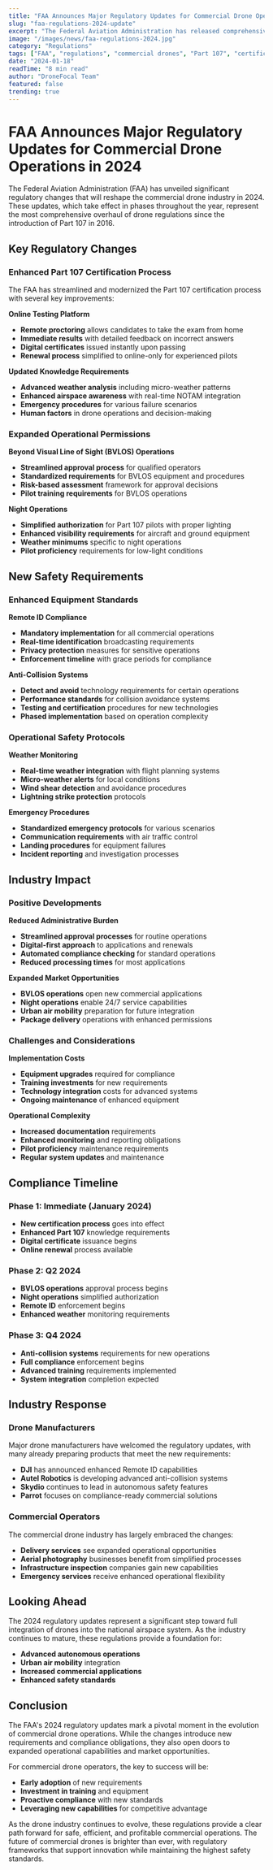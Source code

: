 ```yaml
---
title: "FAA Announces Major Regulatory Updates for Commercial Drone Operations in 2024"
slug: "faa-regulations-2024-update"
excerpt: "The Federal Aviation Administration has released comprehensive new regulations for commercial drone operations, including updated certification requirements, expanded flight permissions, and enhanced safety protocols."
image: "/images/news/faa-regulations-2024.jpg"
category: "Regulations"
tags: ["FAA", "regulations", "commercial drones", "Part 107", "certification"]
date: "2024-01-18"
readTime: "8 min read"
author: "DroneFocal Team"
featured: false
trending: true
---
```


# FAA Announces Major Regulatory Updates for Commercial Drone Operations in 2024

The Federal Aviation Administration (FAA) has unveiled significant regulatory changes that will reshape the commercial drone industry in 2024. These updates, which take effect in phases throughout the year, represent the most comprehensive overhaul of drone regulations since the introduction of Part 107 in 2016.

## Key Regulatory Changes

### Enhanced Part 107 Certification Process

The FAA has streamlined and modernized the Part 107 certification process with several key improvements:

**Online Testing Platform**
- **Remote proctoring** allows candidates to take the exam from home
- **Immediate results** with detailed feedback on incorrect answers
- **Digital certificates** issued instantly upon passing
- **Renewal process** simplified to online-only for experienced pilots

**Updated Knowledge Requirements**
- **Advanced weather analysis** including micro-weather patterns
- **Enhanced airspace awareness** with real-time NOTAM integration
- **Emergency procedures** for various failure scenarios
- **Human factors** in drone operations and decision-making

### Expanded Operational Permissions

**Beyond Visual Line of Sight (BVLOS) Operations**
- **Streamlined approval process** for qualified operators
- **Standardized requirements** for BVLOS equipment and procedures
- **Risk-based assessment** framework for approval decisions
- **Pilot training requirements** for BVLOS operations

**Night Operations**
- **Simplified authorization** for Part 107 pilots with proper lighting
- **Enhanced visibility requirements** for aircraft and ground equipment
- **Weather minimums** specific to night operations
- **Pilot proficiency** requirements for low-light conditions

## New Safety Requirements

### Enhanced Equipment Standards

**Remote ID Compliance**
- **Mandatory implementation** for all commercial operations
- **Real-time identification** broadcasting requirements
- **Privacy protection** measures for sensitive operations
- **Enforcement timeline** with grace periods for compliance

**Anti-Collision Systems**
- **Detect and avoid** technology requirements for certain operations
- **Performance standards** for collision avoidance systems
- **Testing and certification** procedures for new technologies
- **Phased implementation** based on operation complexity

### Operational Safety Protocols

**Weather Monitoring**
- **Real-time weather integration** with flight planning systems
- **Micro-weather alerts** for local conditions
- **Wind shear detection** and avoidance procedures
- **Lightning strike protection** protocols

**Emergency Procedures**
- **Standardized emergency protocols** for various scenarios
- **Communication requirements** with air traffic control
- **Landing procedures** for equipment failures
- **Incident reporting** and investigation processes

## Industry Impact

### Positive Developments

**Reduced Administrative Burden**
- **Streamlined approval processes** for routine operations
- **Digital-first approach** to applications and renewals
- **Automated compliance checking** for standard operations
- **Reduced processing times** for most applications

**Expanded Market Opportunities**
- **BVLOS operations** open new commercial applications
- **Night operations** enable 24/7 service capabilities
- **Urban air mobility** preparation for future integration
- **Package delivery** operations with enhanced permissions

### Challenges and Considerations

**Implementation Costs**
- **Equipment upgrades** required for compliance
- **Training investments** for new requirements
- **Technology integration** costs for advanced systems
- **Ongoing maintenance** of enhanced equipment

**Operational Complexity**
- **Increased documentation** requirements
- **Enhanced monitoring** and reporting obligations
- **Pilot proficiency** maintenance requirements
- **Regular system updates** and maintenance

## Compliance Timeline

### Phase 1: Immediate (January 2024)
- **New certification process** goes into effect
- **Enhanced Part 107** knowledge requirements
- **Digital certificate** issuance begins
- **Online renewal** process available

### Phase 2: Q2 2024
- **BVLOS operations** approval process begins
- **Night operations** simplified authorization
- **Remote ID** enforcement begins
- **Enhanced weather** monitoring requirements

### Phase 3: Q4 2024
- **Anti-collision systems** requirements for new operations
- **Full compliance** enforcement begins
- **Advanced training** requirements implemented
- **System integration** completion expected

## Industry Response

### Drone Manufacturers
Major drone manufacturers have welcomed the regulatory updates, with many already preparing products that meet the new requirements:

- **DJI** has announced enhanced Remote ID capabilities
- **Autel Robotics** is developing advanced anti-collision systems
- **Skydio** continues to lead in autonomous safety features
- **Parrot** focuses on compliance-ready commercial solutions

### Commercial Operators
The commercial drone industry has largely embraced the changes:

- **Delivery services** see expanded operational opportunities
- **Aerial photography** businesses benefit from simplified processes
- **Infrastructure inspection** companies gain new capabilities
- **Emergency services** receive enhanced operational flexibility

## Looking Ahead

The 2024 regulatory updates represent a significant step toward full integration of drones into the national airspace system. As the industry continues to mature, these regulations provide a foundation for:

- **Advanced autonomous operations**
- **Urban air mobility** integration
- **Increased commercial applications**
- **Enhanced safety standards**

## Conclusion

The FAA's 2024 regulatory updates mark a pivotal moment in the evolution of commercial drone operations. While the changes introduce new requirements and compliance obligations, they also open doors to expanded operational capabilities and market opportunities.

For commercial drone operators, the key to success will be:
- **Early adoption** of new requirements
- **Investment in training** and equipment
- **Proactive compliance** with new standards
- **Leveraging new capabilities** for competitive advantage

As the drone industry continues to evolve, these regulations provide a clear path forward for safe, efficient, and profitable commercial operations. The future of commercial drones is brighter than ever, with regulatory frameworks that support innovation while maintaining the highest safety standards.
